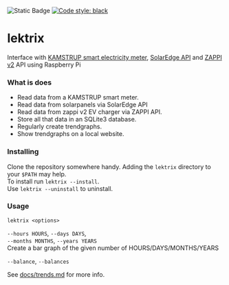![Static Badge](https://img.shields.io/badge/release-rolling-lightgreen)
[![Code style: black](https://img.shields.io/badge/code%20style-black-000000.svg)](https://github.com/psf/black)

# lektrix
 Interface with [KAMSTRUP smart electricity meter](https://www.kamstrup.com/), [SolarEdge API](https://www.solaredge.com/) and [ZAPPI v2](https://myenergi.com/) API using Raspberry Pi

### What is does
 * Read data from a KAMSTRUP smart meter.
 * Read data from solarpanels via SolarEdge API
 * Read data from zappi v2 EV charger via ZAPPI API.
 * Store all that data in an SQLite3 database.
 * Regularly create trendgraphs.
 * Show trendgraphs on a local website.

### Installing
Clone the repository somewhere handy. Adding the `lektrix` directory to your `$PATH` may help.   
To install run `lektrix --install`.   
Use `lektrix --uninstall` to uninstall.

### Usage
`lektrix <options>`

 `--hours HOURS`,
 `--days DAYS`,  
 `--months MONTHS`,
 `--years YEARS`  
Create a bar graph of the given number of HOURS/DAYS/MONTHS/YEARS

 `--balance`, 
 `--balances`

See [docs/trends.md](./docs/trends.md) for more info.

